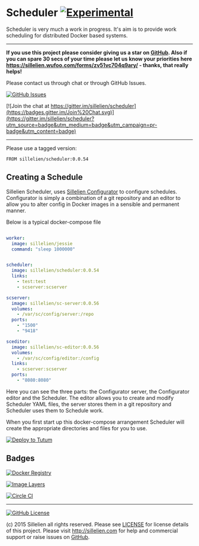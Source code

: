 

# Scheduler [![Experimental](https://img.shields.io/badge/Status-Experimental_or_POC-red.svg?style=flat)](http://github.com/sillelien/scheduler)

Scheduler is very much a work in progress. It's aim is to provide work scheduling for distributed Docker based systems.

-------

**If you use this project please consider giving us a star on [GitHub](http://github.com/sillelien/scheduler). Also if you can spare 30 secs of your time please let us know your priorities here https://sillelien.wufoo.com/forms/zv51vc704q9ary/  - thanks, that really helps!**

Please contact us through chat or through GitHub Issues.

[![GitHub Issues](https://img.shields.io/github/issues/sillelien/scheduler.svg)](https://github.com/sillelien/scheduler/issues)

[![Join the chat at https://gitter.im/sillelien/scheduler](https://badges.gitter.im/Join%20Chat.svg)](https://gitter.im/sillelien/scheduler?utm_source=badge&utm_medium=badge&utm_campaign=pr-badge&utm_content=badge)

-------

Please use a tagged version:

```
FROM sillelien/scheduler:0.0.54
```

## Creating a Schedule

Sillelien Scheduler, uses [Sillelien Configurator](https://github.com/sillelien/configurator) to configure schedules. Configurator is simply a combination of a git repository and an editor to allow you to alter config in Docker images in a sensible and permanent manner.

Below is a typical docker-compose file

```yaml

worker:
  image: sillelien/jessie
  command: "sleep 1000000"


scheduler:
  image: sillelien/scheduler:0.0.54
  links:
    - test:test
    - scserver:scserver

scserver:
  image: sillelien/sc-server:0.0.56
  volumes:
    - /var/sc/config/server:/repo
  ports:
    - "1500"
    - "9418"

sceditor:
  image: sillelien/sc-editor:0.0.56
  volumes:
    - /var/sc/config/editor:/config
  links:
    - scserver:scserver
  ports:
    - "8080:8080"

```

Here you can see the three parts: the Configurator server, the Configurator editor and the Scheduler. The editor allows you to create and modify Scheduler YAML files, the server stores them in a git repository and Scheduler uses them to Schedule work. 

When you first start up this docker-compose arrangement Scheduler will create the appropriate directories and files for you to use.

[![Deploy to Tutum](https://s.tutum.co/deploy-to-tutum.svg)](https://dashboard.tutum.co/stack/deploy/)

## Badges

[![Docker Registry](https://img.shields.io/docker/pulls/sillelien/scheduler.svg)](https://registry.hub.docker.com/u/sillelien/scheduler)

[![Image Layers](https://badge.imagelayers.io/sillelien/scheduler.svg)](https://imagelayers.io/?images=sillelien/scheduler:master 'Get your own badge on imagelayers.io') 

[![Circle CI](https://circleci.com/gh/sillelien/scheduler/tree/master.svg?style=svg)](https://circleci.com/gh/sillelien/scheduler/tree/master)

--------

[![GitHub License](https://img.shields.io/github/license/sillelien/scheduler.svg)](https://raw.githubusercontent.com/sillelien/scheduler/master/LICENSE)

(c) 2015 Sillelien all rights reserved. Please see [LICENSE](https://raw.githubusercontent.com/sillelien/scheduler/master/LICENSE) for license details of this project. Please visit http://sillelien.com for help and commercial support or raise issues on [GitHub](https://github.com/sillelien/scheduler/issues).
